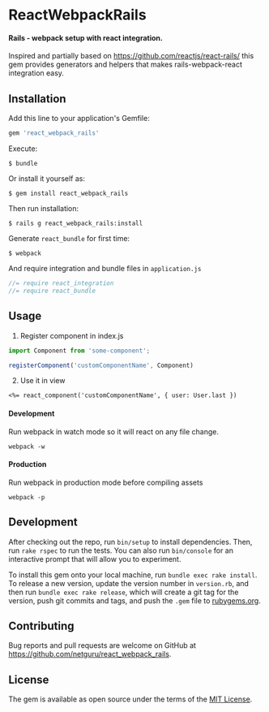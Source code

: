 # ReactWebpackRails
#### Rails - webpack setup with react integration.
Inspired and partially based on https://github.com/reactjs/react-rails/ this gem provides generators and helpers that makes rails-webpack-react integration easy.

## Installation

Add this line to your application's Gemfile:

```ruby
gem 'react_webpack_rails'
```

Execute:

    $ bundle

Or install it yourself as:

    $ gem install react_webpack_rails

Then run installation:

    $ rails g react_webpack_rails:install

Generate `react_bundle` for first time:

    $ webpack

And require integration and bundle files in `application.js`

```js
//= require react_integration
//= require react_bundle
```

## Usage
1. Register component in index.js

```js
import Component from 'some-component';

registerComponent('customComponentName', Component)
```

2. Use it in view

```erb
<%= react_component('customComponentName', { user: User.last })
```

#### Development
Run webpack in watch mode so it will react on any file change.

    webpack -w

#### Production
Run webpack in production mode before compiling assets

    webpack -p

## Development

After checking out the repo, run `bin/setup` to install dependencies. Then, run `rake rspec` to run the tests. You can also run `bin/console` for an interactive prompt that will allow you to experiment.

To install this gem onto your local machine, run `bundle exec rake install`. To release a new version, update the version number in `version.rb`, and then run `bundle exec rake release`, which will create a git tag for the version, push git commits and tags, and push the `.gem` file to [rubygems.org](https://rubygems.org).

## Contributing

Bug reports and pull requests are welcome on GitHub at https://github.com/netguru/react_webpack_rails.


## License

The gem is available as open source under the terms of the [MIT License](http://opensource.org/licenses/MIT).

